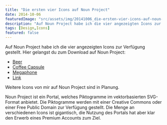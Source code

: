 ```yaml
---
title: "Die ersten vier Icons auf Noun Project"
date: 2014-10-06
featuredImage: "src/assets/img/20141006_die-ersten-vier-icons-auf-noun-project_0.png"
description: "Auf Noun Project habe ich die vier angezeigten Icons zur Verfügung gestellt."
tags: [Design,Icons]
featured: false
---
```

Auf Noun Project habe ich die vier angezeigten Icons zur Verfügung gestellt. Hier gelangst du zum Download auf Noun Project:

- [Beer](http://thenounproject.com/term/beer/53973/)
- [Coffee Capsule](http://thenounproject.com/term/coffee-capsule/17251/)
- [Megaphone](http://thenounproject.com/term/megaphone/17250/)
- [Link](http://thenounproject.com/term/link/17247/)

Weitere Icons von mir auf Noun Project sind in Planung.

Noun Project ist ein Portal, welches Piktogramme im vektorbasierten SVG-Format anbietet. Die Piktogramme werden mit einer Creative Commons oder einer Free Public Domain zur Verfügung gestellt. Die Menge an verschiedenen Icons ist gigantisch, die Nutzung des Portals hat aber klar den Erwerb eines Premium Accounts zum Ziel.
